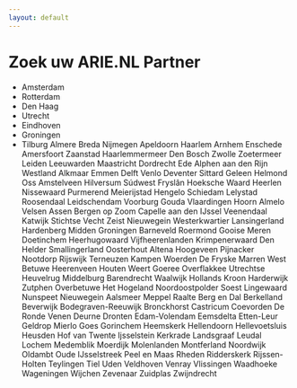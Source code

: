 ```yaml
---
layout: default
---
```


# Zoek uw ARIE.NL Partner

* Amsterdam
* Rotterdam
* Den Haag
* Utrecht
* Eindhoven
* Groningen
* Tilburg
Almere
Breda
Nijmegen
Apeldoorn
Haarlem
Arnhem
Enschede
Amersfoort
Zaanstad
Haarlemmermeer
Den Bosch
Zwolle
Zoetermeer
Leiden
Leeuwarden
Maastricht
Dordrecht
Ede
Alphen aan den Rijn
Westland
Alkmaar
Emmen
Delft
Venlo
Deventer
Sittard Geleen
Helmond
Oss
Amstelveen
Hilversum
Súdwest Fryslân
Hoeksche Waard
Heerlen
Nissewaard
Purmerend
Meierijstad
Hengelo
Schiedam
Lelystad
Roosendaal
Leidschendam Voorburg
Gouda
Vlaardingen
Hoorn
Almelo
Velsen
Assen
Bergen op Zoom
Capelle aan den IJssel
Veenendaal
Katwijk
Stichtse Vecht
Zeist
Nieuwegein
Westerkwartier
Lansingerland
Hardenberg
Midden Groningen
Barneveld
Roermond
Gooise Meren
Doetinchem
Heerhugowaard
Vijfheerenlanden
Krimpenerwaard
Den Helder
Smallingerland
Oosterhout
Altena
Hoogeveen
Pijnacker Nootdorp
Rijswijk
Terneuzen
Kampen
Woerden
De Fryske Marren
West Betuwe
Heerenveen
Houten
Weert
Goeree Overflakkee
Utrechtse Heuvelrug
Middelburg
Barendrecht
Waalwijk
Hollands Kroon
Harderwijk
Zutphen
Overbetuwe
Het Hogeland
Noordoostpolder
Soest
Lingewaard
Nunspeet
Nieuwegein
Aalsmeer
Meppel
Raalte
Berg en Dal
Berkelland
Beverwijk
Bodegraven-Reeuwijk
Bronckhorst
Castricum
Coevorden
De Ronde Venen
Deurne
Dronten
Edam-Volendam
Eemsdelta
Etten-Leur
Geldrop Mierlo
Goes
Gorinchem
Heemskerk
Hellendoorn
Hellevoetsluis
Heusden
Hof van Twente
Ijsselstein
Kerkrade
Landsgraaf
Leudal
Lochem
Medemblik
Moerdijk
Molenlanden
Montferland
Noordwijk
Oldambt
Oude IJsselstreek
Peel en Maas
Rheden
Ridderskerk
Rijssen-Holten
Teylingen
Tiel
Uden
Veldhoven
Venray
Vlissingen
Waadhoeke
Wageningen
Wijchen
Zevenaar
Zuidplas
Zwijndrecht
